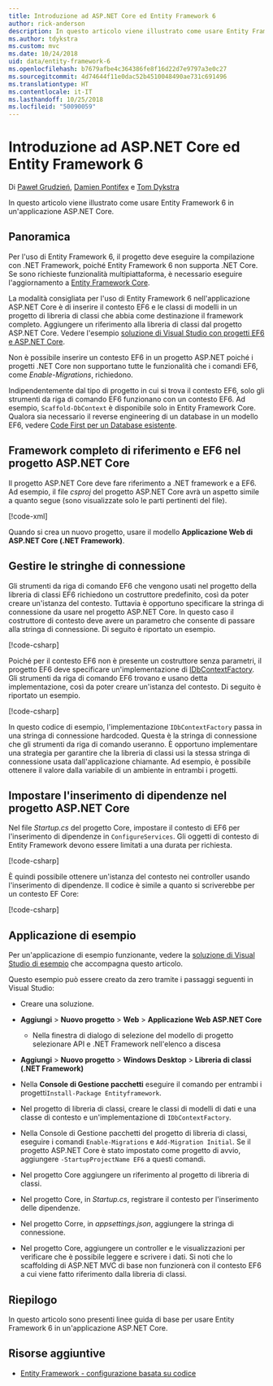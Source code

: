 ```yaml
---
title: Introduzione ad ASP.NET Core ed Entity Framework 6
author: rick-anderson
description: In questo articolo viene illustrato come usare Entity Framework 6 in un'applicazione ASP.NET Core.
ms.author: tdykstra
ms.custom: mvc
ms.date: 10/24/2018
uid: data/entity-framework-6
ms.openlocfilehash: b7679afbe4c364386fe8f16d22d7e9797a3e0c27
ms.sourcegitcommit: 4d74644f11e0dac52b4510048490ae731c691496
ms.translationtype: HT
ms.contentlocale: it-IT
ms.lasthandoff: 10/25/2018
ms.locfileid: "50090059"
---
```

# <a name="get-started-with-aspnet-core-and-entity-framework-6"></a>Introduzione ad ASP.NET Core ed Entity Framework 6

Di [Paweł Grudzień](https://github.com/pgrudzien12), [Damien Pontifex](https://github.com/DamienPontifex) e [Tom Dykstra](https://github.com/tdykstra)

In questo articolo viene illustrato come usare Entity Framework 6 in un'applicazione ASP.NET Core.

## <a name="overview"></a>Panoramica

Per l'uso di Entity Framework 6, il progetto deve eseguire la compilazione con .NET Framework, poiché Entity Framework 6 non supporta .NET Core. Se sono richieste funzionalità multipiattaforma, è necessario eseguire l'aggiornamento a [Entity Framework Core](/ef/).

La modalità consigliata per l'uso di Entity Framework 6 nell'applicazione ASP.NET Core è di inserire il contesto EF6 e le classi di modelli in un progetto di libreria di classi che abbia come destinazione il framework completo. Aggiungere un riferimento alla libreria di classi dal progetto ASP.NET Core. Vedere l'esempio [soluzione di Visual Studio con progetti EF6 e ASP.NET Core](https://github.com/aspnet/Docs/tree/master/aspnetcore/data/entity-framework-6/sample/).

Non è possibile inserire un contesto EF6 in un progetto ASP.NET poiché i progetti .NET Core non supportano tutte le funzionalità che i comandi EF6, come *Enable-Migrations*, richiedono.

Indipendentemente dal tipo di progetto in cui si trova il contesto EF6, solo gli strumenti da riga di comando EF6 funzionano con un contesto EF6. Ad esempio, `Scaffold-DbContext` è disponibile solo in Entity Framework Core. Qualora sia necessario il reverse engineering di un database in un modello EF6, vedere [Code First per un Database esistente](https://msdn.microsoft.com/jj200620).

## <a name="reference-full-framework-and-ef6-in-the-aspnet-core-project"></a>Framework completo di riferimento e EF6 nel progetto ASP.NET Core

Il progetto ASP.NET Core deve fare riferimento a .NET framework e a EF6. Ad esempio, il file *csproj* del progetto ASP.NET Core avrà un aspetto simile a quanto segue (sono visualizzate solo le parti pertinenti del file).

[!code-xml[](entity-framework-6/sample/MVCCore/MVCCore.csproj?range=3-9&highlight=2)]

Quando si crea un nuovo progetto, usare il modello **Applicazione Web di ASP.NET Core (.NET Framework)**.

## <a name="handle-connection-strings"></a>Gestire le stringhe di connessione

Gli strumenti da riga di comando EF6 che vengono usati nel progetto della libreria di classi EF6 richiedono un costruttore predefinito, così da poter creare un'istanza del contesto. Tuttavia è opportuno specificare la stringa di connessione da usare nel progetto ASP.NET Core. In questo caso il costruttore di contesto deve avere un parametro che consente di passare alla stringa di connessione. Di seguito è riportato un esempio.

[!code-csharp[](entity-framework-6/sample/EF6/SchoolContext.cs?name=snippet_Constructor)]

Poiché per il contesto EF6 non è presente un costruttore senza parametri, il progetto EF6 deve specificare un'implementazione di [IDbContextFactory](https://msdn.microsoft.com/library/hh506876). Gli strumenti da riga di comando EF6 trovano e usano detta implementazione, così da poter creare un'istanza del contesto. Di seguito è riportato un esempio.

[!code-csharp[](entity-framework-6/sample/EF6/SchoolContextFactory.cs?name=snippet_IDbContextFactory)]

In questo codice di esempio, l'implementazione `IDbContextFactory` passa in una stringa di connessione hardcoded. Questa è la stringa di connessione che gli strumenti da riga di comando useranno. È opportuno implementare una strategia per garantire che la libreria di classi usi la stessa stringa di connessione usata dall'applicazione chiamante. Ad esempio, è possibile ottenere il valore dalla variabile di un ambiente in entrambi i progetti.

## <a name="set-up-dependency-injection-in-the-aspnet-core-project"></a>Impostare l'inserimento di dipendenze nel progetto ASP.NET Core

Nel file *Startup.cs* del progetto Core, impostare il contesto di EF6 per l'inserimento di dipendenze in `ConfigureServices`. Gli oggetti di contesto di Entity Framework devono essere limitati a una durata per richiesta.

[!code-csharp[](entity-framework-6/sample/MVCCore/Startup.cs?name=snippet_ConfigureServices&highlight=5)]

È quindi possibile ottenere un'istanza del contesto nei controller usando l'inserimento di dipendenze. Il codice è simile a quanto si scriverebbe per un contesto EF Core:

[!code-csharp[](entity-framework-6/sample/MVCCore/Controllers/StudentsController.cs?name=snippet_ContextInController)]

## <a name="sample-application"></a>Applicazione di esempio

Per un'applicazione di esempio funzionante, vedere la [soluzione di Visual Studio di esempio](https://github.com/aspnet/Docs/tree/master/aspnetcore/data/entity-framework-6/sample/) che accompagna questo articolo.

Questo esempio può essere creato da zero tramite i passaggi seguenti in Visual Studio:

* Creare una soluzione.

* **Aggiungi** > **Nuovo progetto** > **Web** > **Applicazione Web ASP.NET Core**
  * Nella finestra di dialogo di selezione del modello di progetto selezionare API e .NET Framework nell'elenco a discesa

* **Aggiungi** > **Nuovo progetto** > **Windows Desktop** > **Libreria di classi (.NET Framework)**

* Nella **Console di Gestione pacchetti** eseguire il comando per entrambi i progetti`Install-Package Entityframework`.

* Nel progetto di libreria di classi, creare le classi di modelli di dati e una classe di contesto e un'implementazione di `IDbContextFactory`.

* Nella Console di Gestione pacchetti del progetto di libreria di classi, eseguire i comandi `Enable-Migrations` e `Add-Migration Initial`. Se il progetto ASP.NET Core è stato impostato come progetto di avvio, aggiungere `-StartupProjectName EF6` a questi comandi.

* Nel progetto Core aggiungere un riferimento al progetto di libreria di classi.

* Nel progetto Core, in *Startup.cs*, registrare il contesto per l'inserimento delle dipendenze.

* Nel progetto Corre, in *appsettings.json*, aggiungere la stringa di connessione.

* Nel progetto Core, aggiungere un controller e le visualizzazioni per verificare che è possibile leggere e scrivere i dati. Si noti che lo scaffolding di ASP.NET MVC di base non funzionerà con il contesto EF6 a cui viene fatto riferimento dalla libreria di classi.

## <a name="summary"></a>Riepilogo

In questo articolo sono presenti linee guida di base per usare Entity Framework 6 in un'applicazione ASP.NET Core.

## <a name="additional-resources"></a>Risorse aggiuntive

* [Entity Framework - configurazione basata su codice](https://msdn.microsoft.com/data/jj680699.aspx)

